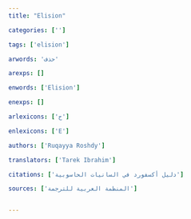 ```yaml
---
title: "Elision"

categories: ['']

tags: ['elision']

arwords: 'حذف'

arexps: []

enwords: ['Elision']

enexps: []

arlexicons: ['ح']

enlexicons: ['E']

authors: ['Ruqayya Roshdy']

translators: ['Tarek Ibrahim']

citations: ['دليل أكسفورد في السانيات الحاسوبية']

sources: ['المنظمة العربية للترجمة']


---
```

